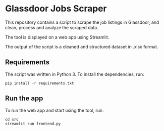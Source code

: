 # Glassdoor Jobs Scraper

This repository contains a script to scrape the job listings in Glassdoor, 
and clean, process and analyze the scraped data. 

The tool is displayed on a web app using Streamlit. 

The output of the script is a cleaned and structured dataset in .xlsx format.

## Requirements
The script was written in Python 3. To install the dependencies, run:

```
pip install -r requirements.txt 
```

## Run the app 

To run the web app and start using the tool, run: 
```
cd src 
streamlit run frontend.py
```
